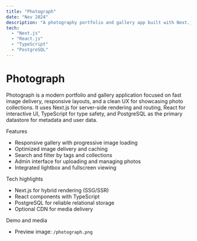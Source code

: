 ```yaml
---
title: "Photograph"
date: "Nov 2024"
description: "A photography portfolio and gallery app built with Next.js, React and PostgreSQL."
tech:
  - "Next.js"
  - "React.js"
  - "TypeScript"
  - "PostgreSQL"
---
```


# Photograph

Photograph is a modern portfolio and gallery application focused on fast image delivery, responsive layouts, and a clean UX for showcasing photo collections. It uses Next.js for server-side rendering and routing, React for interactive UI, TypeScript for type safety, and PostgreSQL as the primary datastore for metadata and user data.

Features
- Responsive gallery with progressive image loading
- Optimized image delivery and caching
- Search and filter by tags and collections
- Admin interface for uploading and managing photos
- Integrated lightbox and fullscreen viewing

Tech highlights
- Next.js for hybrid rendering (SSG/SSR)
- React components with TypeScript
- PostgreSQL for reliable relational storage
- Optional CDN for media delivery

Demo and media
- Preview image: `/photograph.png`
